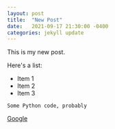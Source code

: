 ```yaml
---
layout: post
title:  "New Post"
date:   2021-09-17 21:30:00 -0400
categories: jekyll update
---
```

This is my new post.

Here's a list:
* Item 1
* Item 2
* Item 3

```
Some Python code, probably
```

[Google](google.com)